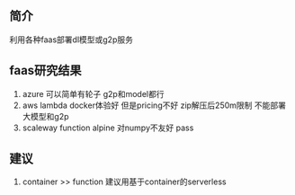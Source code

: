 ## 简介
利用各种faas部署dl模型或g2p服务

## faas研究结果
1. azure 可以简单有轮子  g2p和model都行 
2. aws lambda docker体验好 但是pricing不好  zip解压后250m限制 不能部署大模型和g2p
3. scaleway function alpine 对numpy不友好 pass


## 建议
1. container >> function 建议用基于container的serverless
